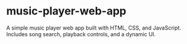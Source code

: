 # music-player-web-app
A simple music player web app built with HTML, CSS, and JavaScript. Includes song search, playback controls, and a dynamic UI.
